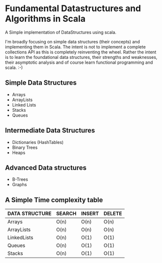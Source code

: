 # Fundamental Datastructures and Algorithms in Scala #

A Simple implementation of DataStructures using scala.

I'm broadly focusing on simple data structures (their concepts) and implementing them in Scala.
The intent is not to implement a complete collections API as this is completely reinventing the wheel.
Rather the intent is to learn the foundational data structures, their strengths and weaknesses, their asymptotic analysis
and of course learn functional programming and scala.
:-)

## Simple Data Structures  ##
* Arrays
* ArrayLists
* Linked Lists
* Stacks
* Queues

## Intermediate Data Structures  ##
* Dictionaries (HashTables)
* Binary Trees
* Heaps

## Advanced Data structures ##
 * B-Trees
 * Graphs

## A Simple Time complexity table ##
DATA STRUCTURE|SEARCH | INSERT | DELETE
--------------|-------|--------|--------
Arrays        | O(n)  | O(n)   | O(n) 
ArrayLists    | O(n)  | O(n)   | O(n) 
LinkedLists   | O(n)  | O(1)   | O(1)
Queues        | O(n)  | O(1)   | O(1)
Stacks        | O(n)  | O(1)   | O(1)







